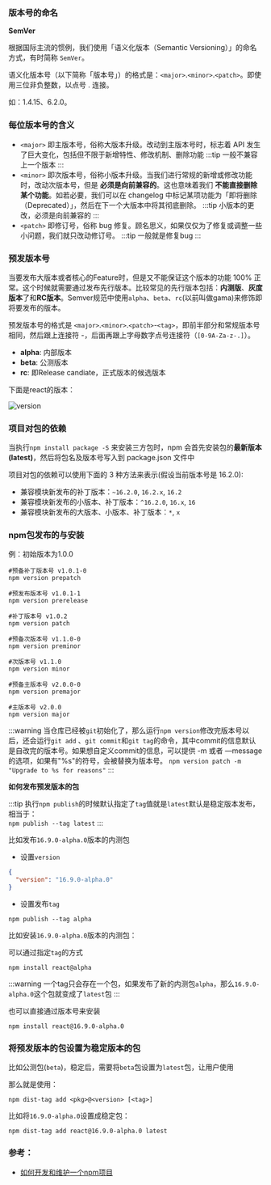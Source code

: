 ### 版本号的命名

**SemVer**

根据国际主流的惯例，我们使用「语义化版本（Semantic Versioning）」的命名方式，有时简称 `SemVer`。

语义化版本号（以下简称「版本号」）的格式是：`<major>`.`<minor>`.`<patch>`。即使用三位非负整数，以点号 . 连接。

如：1.4.15、6.2.0。

### 每位版本号的含义

- `<major>` 即主版本号，俗称大版本升级。改动到主版本号时，标志着 API 发生了巨大变化，包括但不限于新增特性、修改机制、删除功能
:::tip
一般不兼容上一个版本
:::
- `<minor>` 即次版本号，俗称小版本升级。当我们进行常规的新增或修改功能时，改动次版本号，但是 **必须是向前兼容的**。这也意味着我们 **不能直接删除某个功能**。如若必要，我们可以在 changelog 中标记某项功能为「即将删除（Deprecated）」，然后在下一个大版本中将其彻底删除。
:::tip
小版本的更改，必须是向前兼容的
:::
- `<patch>` 即修订号，俗称 bug 修复。顾名思义，如果仅仅为了修复或调整一些小问题，我们就只改动修订号。
:::tip
一般就是修复bug
:::

### 预发版本号

当要发布大版本或者核心的Feature时，但是又不能保证这个版本的功能 100% 正常。这个时候就需要通过发布先行版本。比较常见的先行版本包括：**内测版**、**灰度版本**了和**RC版本**。Semver规范中使用`alpha`、`beta`、`rc`(以前叫做gama)来修饰即将要发布的版本。

预发版本号的格式是 `<major>`.`<minor>`.`<patch>`-`<tag>`，即前半部分和常规版本号相同，然后跟上连接符 -，后面再跟上字母数字点号连接符（`[0-9A-Za-z-.]`）。

- **alpha**: 内部版本
- **beta**: 公测版本
- **rc**: 即Release candiate，正式版本的候选版本

下面是react的版本：

![version](https://mp1.oss-cn-beijing.aliyuncs.com/blog/162cc6d0b4c8e782)

### 项目对包的依赖

当执行`npm install package -S` 来安装三方包时，npm 会首先安装包的**最新版本(latest)**，然后将包名及版本号写入到 package.json 文件中

项目对包的依赖可以使用下面的 3 种方法来表示(假设当前版本号是 16.2.0):

- 兼容模块新发布的补丁版本：`~16.2.0`, `16.2.x`, `16.2`
- 兼容模块新发布的小版本、补丁版本：`^16.2.0`, `16.x`, `16`
- 兼容模块新发布的大版本、小版本、补丁版本：`*`, `x`

### npm包发布的与安装

例：初始版本为1.0.0

```shell
#预备补丁版本号 v1.0.1-0
npm version prepatch

#预发布版本号 v1.0.1-1
npm version prerelease

#补丁版本号 v1.0.2
npm version patch

#预备次版本号 v1.1.0-0
npm version preminor

#次版本号 v1.1.0
npm version minor

#预备主版本号 v2.0.0-0
npm version premajor

#主版本号 v2.0.0
npm version major
```

:::warning
当仓库已经被`git`初始化了，那么运行`npm version`修改完版本号以后，还会运行`git add` 、`git commit`和`git tag`的命令，其中commit的信息默认是自改完的版本号。如果想自定义commit的信息，可以提供 -m 或者 —message 的选项，如果有"%s"的符号，会被替换为版本号。
`npm version patch -m "Upgrade to %s for reasons"`
:::

**如何发布预发版本的包**

:::tip
执行`npm publish`的时候默认指定了`tag`值就是`latest`默认是稳定版本发布，相当于：</br>
`npm publish --tag latest`
:::

比如发布`16.9.0-alpha.0`版本的内测包

- 设置`version`

```json
{
  "version": "16.9.0-alpha.0"
}
```

- 设置发布`tag`

```shell
npm publish --tag alpha
```

比如安装`16.9.0-alpha.0`版本的内测包：

可以通过指定`tag`的方式

```shell
npm install react@alpha
```

:::warning
一个tag只会存在一个包，如果发布了新的内测包`alpha`，那么`16.9.0-alpha.0`这个包就变成了`latest`包
:::

也可以直接通过版本号来安装

```shell
npm install react@16.9.0-alpha.0
```

### 将预发版本的包设置为稳定版本的包

比如公测包(`beta`)，稳定后，需要将`beta`包设置为`latest`包，让用户使用

那么就是使用：

```shell
npm dist-tag add <pkg>@<version> [<tag>]
```

比如将`16.9.0-alpha.0`设置成稳定包：

```shell
npm dist-tag add react@16.9.0-alpha.0 latest
```

### 参考：

- [如何开发和维护一个npm项目](https://juejin.im/post/5bd32ecff265da0ab33193b4)